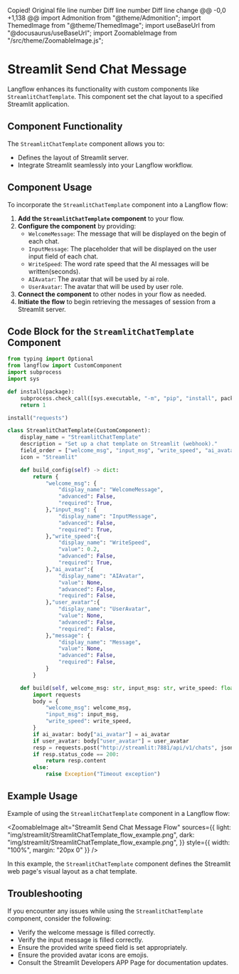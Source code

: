 
Copied! 
Original file line number 	Diff line number 	Diff line change
@@ -0,0 +1,138 @@
import Admonition from "@theme/Admonition";
import ThemedImage from "@theme/ThemedImage";
import useBaseUrl from "@docusaurus/useBaseUrl";
import ZoomableImage from "/src/theme/ZoomableImage.js";

# Streamlit Send Chat Message

Langflow enhances its functionality with custom components like `StreamlitChatTemplate`. This component set the chat layout to a specified Streamlit application.


## Component Functionality

<Admonition type="tip" title="Component Functionality">

The `StreamlitChatTemplate` component allows you to:

- Defines the layout of Streamlit server.
- Integrate Streamlit seamlessly into your Langflow workflow.

</Admonition>

## Component Usage

To incorporate the `StreamlitChatTemplate` component into a Langflow flow:

1. **Add the `StreamlitChatTemplate` component** to your flow.
2. **Configure the component** by providing:
   - `WelcomeMessage`: The message that will be displayed on the begin of each chat.
   - `InputMessage`: The placeholder that will be displayed on the user input field of each chat.
   - `WriteSpeed`: The word rate speed that the AI messages will be written(seconds).
   - `AIAvatar`: The avatar that will be used by ai role.
   - `UserAvatar`: The avatar that will be used by user role.
2. **Connect the component** to other nodes in your flow as needed.
3. **Initiate the flow** to begin retrieving the messages of session from a Streamlit server.

## Code Block for the `StreamlitChatTemplate` Component

```python
from typing import Optional
from langflow import CustomComponent
import subprocess
import sys

def install(package):
    subprocess.check_call([sys.executable, "-m", "pip", "install", package])
    return 1

install("requests")

class StreamlitChatTemplate(CustomComponent):
    display_name = "StreamlitChatTemplate"
    description = "Set up a chat template on Streamlit (webhook)."
    field_order = ["welcome_msg", "input_msg", "write_speed", "ai_avatar", "user_avatar"]
    icon = "Streamlit"

    def build_config(self) -> dict:
        return {
            "welcome_msg": {
                "display_name": "WelcomeMessage",
                "advanced": False,
                "required": True,
            },"input_msg": {
                "display_name": "InputMessage",
                "advanced": False,
                "required": True,
            },"write_speed":{
                "display_name": "WriteSpeed",
                "value": 0.2,
                "advanced": False,
                "required": True,
            },"ai_avatar":{
                "display_name": "AIAvatar",
                "value": None,
                "advanced": False,
                "required": False,
            },"user_avatar":{
                "display_name": "UserAvatar",
                "value": None,
                "advanced": False,
                "required": False,
            },"message": {
                "display_name": "Message",
                "value": None,
                "advanced": False,
                "required": False,
            }
        }

    def build(self, welcome_msg: str, input_msg: str, write_speed: float, ai_avatar: Optional[str] = None, user_avatar: Optional[str] = None, message: Optional[str] = None) -> str:
        import requests
        body = {
            "welcome_msg": welcome_msg,
            "input_msg": input_msg,
            "write_speed": write_speed,
        }
        if ai_avatar: body["ai_avatar"] = ai_avatar
        if user_avatar: body["user_avatar"] = user_avatar
        resp = requests.post("http://streamlit:7881/api/v1/chats", json=body)
        if resp.status_code == 200:
            return resp.content
        else:
            raise Exception("Timeout exception")
```

## Example Usage

<Admonition type="info" title="Example Usage">

Example of using the `StreamlitChatTemplate` component in a Langflow flow:

<ZoomableImage
  alt="Streamlit Send Chat Message Flow"
  sources={{
    light: "img/streamlit/StreamlitChatTemplate_flow_example.png",
    dark: "img/streamlit/StreamlitChatTemplate_flow_example.png",
  }}
  style={{ width: "100%", margin: "20px 0" }}
/>

In this example, the `StreamlitChatTemplate` component defines the Streamlit web page's visual layout as a chat template.

</Admonition>


## Troubleshooting

<Admonition type="caution" title="Troubleshooting">

If you encounter any issues while using the `StreamlitChatTemplate` component, consider the following:

- Verify the welcome message is filled correctly.
- Verify the input message is filled correctly.
- Ensure the provided write speed field is set appropriately.
- Ensure the provided avatar icons are emojis.
- Consult the Streamlit Developers APP Page for documentation updates.

</Admonition>
